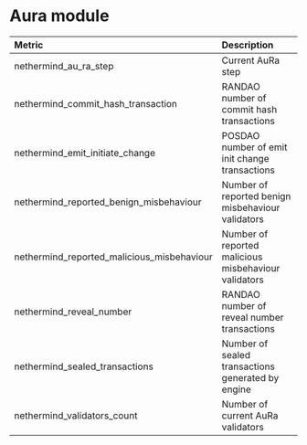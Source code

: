 # Aura module

| Metric | Description |
| :--- | :--- |
| nethermind\_au\_ra\_step | Current AuRa step |
| nethermind\_commit\_hash\_transaction | RANDAO number of commit hash transactions |
| nethermind\_emit\_initiate\_change | POSDAO number of emit init change transactions |
| nethermind\_reported\_benign\_misbehaviour | Number of reported benign misbehaviour validators |
| nethermind\_reported\_malicious\_misbehaviour | Number of reported malicious misbehaviour validators |
| nethermind\_reveal\_number | RANDAO number of reveal number transactions |
| nethermind\_sealed\_transactions | Number of sealed transactions generated by engine |
| nethermind\_validators\_count | Number of current AuRa validators |

